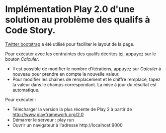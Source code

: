 # Implémentation Play 2.0 d'une solution au problème des qualifs à Code Story.

[Twitter bootstrap](http://twitter.github.com/bootstrap/) a été utilisé pour faciliter le layout de la page.

Pour exécuter avec les contraintes des qualifs décrites [ici](http://www.code-story.net/2011/11/16/foobarqix.html), appuyez sur le bouton *Calculer*.
* Il est possible de modifier le nombre d'itérations, appuyez sur *Calculer* à nouveau pour prendre en compte la nouvelle valeur.
* Pour modifier les chaînes de remplacement et le chiffre remplacé, tapez la valeur dans le champs correspondant. La mise à jour du résultat est automatique.

Pour exécuter :
* Télécharger la version la plus récente de Play 2 à partir de http://www.playframework.org/2.0
* Démarrer le serveur : play run
* Ouvrir un navigateur à l'adresse http://localhost:9000

